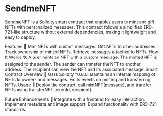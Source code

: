 # SendmeNFT
SendmeNFT is a Solidity smart contract that enables users to mint and gift NFTs with personalized messages. This contract follows a simplified ERC-721-like structure without external dependencies, making it lightweight and easy to deploy.

Features 🚀
Mint NFTs with custom messages.
Gift NFTs to other addresses.
Track ownership of minted NFTs.
Retrieve messages attached to NFTs.
How It Works 🛠️
A user mints an NFT with a custom message.
The minted NFT is assigned to the sender.
The sender can transfer the NFT to another address.
The recipient can view the NFT and its associated message.
Smart Contract Overview 📝
Uses Solidity ^0.8.0.
Maintains an internal mapping of NFTs to owners and messages.
Emits events on minting and transferring NFTs.
Usage 📜
Deploy the contract, call mintNFT(message), and transfer NFTs using transferNFT(tokenId, recipient).

Future Enhancements 🔮
Integrate with a frontend for easy interaction.
Implement metadata and image support.
Expand functionality with ERC-721 standards.
